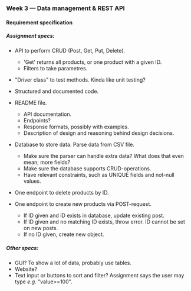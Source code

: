 ### Week 3 — Data management \& REST API

#### Requirement specification





##### Assignment specs:

* API to perform CRUD (Post, Get, Put, Delete).

  * 'Get' returns all products, or one product with a given ID.
  * Filters to take parametres.

* "Driver class" to test methods. Kinda like unit testing?
* Structured and documented code.
* README file.

  * API documentation.
  * Endpoints?
  * Response formats, possibly with examples.
  * Description of design and reasoning behind design decisions.

* Database to store data. Parse data from CSV file.

  * Make sure the parser can handle extra data? What does that even mean; more fields?
  * Make sure the database supports CRUD-operations.
  * Have relevant constraints, such as UNIQUE fields and not-null values.

* One endpoint to delete products by ID.
* One endpoint to create new products via POST-request.

  * If ID given and ID exists in database, update existing post.
  * If ID given and no matching ID exists, throw error. ID cannot be set on new posts.
  * If no ID given, create new object.



##### Other specs:

* GUI? To show a lot of data, probably use tables.
* Website?
* Text input or buttons to sort and filter? Assignment says the user may type *e.g.* "value>=100".

